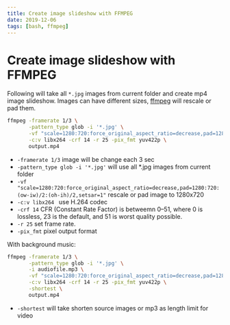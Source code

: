 ```yaml
---
title: Create image slideshow with FFMPEG
date: 2019-12-06
tags: [bash, ffmpeg]
---
```


# Create image slideshow with FFMPEG

Following will take all `*.jpg` images from current folder and create mp4 image slideshow.
Images can have different sizes, [ffmpeg](https://www.ffmpeg.org/ffmpeg.html) will rescale or pad them.

```bash
ffmpeg -framerate 1/3 \
       -pattern_type glob -i '*.jpg' \
       -vf "scale=1280:720:force_original_aspect_ratio=decrease,pad=1280:720:(ow-iw)/2:(oh-ih)/2,setsar=1" \
       -c:v libx264 -crf 14 -r 25 -pix_fmt yuv422p \
       output.mp4
```

* `-framerate 1/3` image will be change each 3 sec
* `-pattern_type glob -i '*.jpg'` will use all *.jpg images from current folder
* `-vf "scale=1280:720:force_original_aspect_ratio=decrease,pad=1280:720:(ow-iw)/2:(oh-ih)/2,setsar=1"` rescale or pad image to 1280x720
* `-c:v libx264 ` use H.264 codec
* `-crf 14` CFR (Constant Rate Factor) is betweemn 0–51, where 0 is lossless, 23 is the default, and 51 is worst quality possible.
* `-r 25` set frame rate.
* `-pix_fmt` pixel output format


 With background music:

```bash
ffmpeg -framerate 1/3 \
       -pattern_type glob -i '*.jpg' \
       -i audiofile.mp3 \
       -vf "scale=1280:720:force_original_aspect_ratio=decrease,pad=1280:720:(ow-iw)/2:(oh-ih)/2,setsar=1" \
       -c:v libx264 -crf 14 -r 25 -pix_fmt yuv422p \
       -shortest \
       output.mp4
```

* `-shortest` will take shorten source images or mp3 as length limit for video